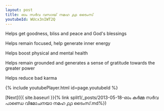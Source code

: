 ```yaml
---
layout: post
title: ഓം സർവ വസായ് നമഹ ൧൧ ടൈംസ്
youtubeId: WUcx3nIWT2Q
---
```

 
 
Helps get goodness, bliss and peace and God's blessings
 
Helps remain focused, help generate inner energy 
 
Helps boost physical and mental health 
 
Helps remain grounded and generates a sense of gratitude towards the greater power 
 
Helps reduce bad karma
 
 
 
 


{% include youtubePlayer.html id=page.youtubeId %}
 
[Next]({{ site.baseurl }}{% link  split1/_posts/2013-05-18-ഓം കർമ്മ സർവ പാണ്ഡെ വിമോചനയാ നമഹ ൧൧ ടൈംസ്.md%})
 
